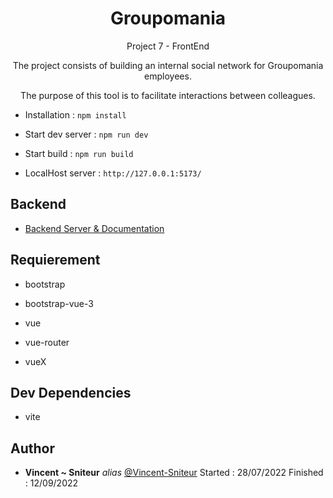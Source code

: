 <div align="center">

  # Groupomania

Project 7 - FrontEnd

The project consists of building an internal social network for Groupomania employees.

The purpose of this tool is to facilitate interactions between colleagues.

</div>



* Installation : `npm install`


* Start dev server : `npm run dev`
* Start build : `npm run build`

* LocalHost server : `http://127.0.0.1:5173/`

## Backend

* [Backend Server & Documentation](https://github.com/Vincent-Sniteur/Groupomania_back)

## Requierement

- bootstrap

- bootstrap-vue-3

- vue

- vue-router

- vueX


## Dev Dependencies

- vite 


## Author

* **Vincent ~ Sniteur** _alias_ [@Vincent-Sniteur](https://github.com/Vincent-Sniteur)
Started : 28/07/2022
Finished : 12/09/2022
